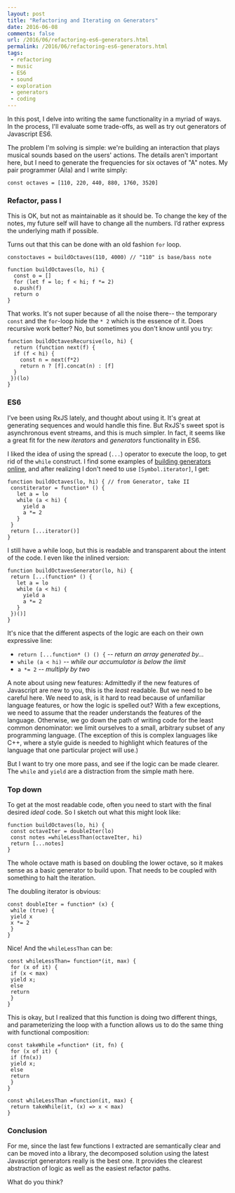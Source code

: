 ```yaml
---
layout: post
title: "Refactoring and Iterating on Generators"
date: 2016-06-08
comments: false
url: /2016/06/refactoring-es6-generators.html
permalink: /2016/06/refactoring-es6-generators.html
tags:
 - refactoring
 - music
 - ES6
 - sound
 - exploration
 - generators
 - coding
---
```


 

In this post, I delve into writing the same functionality in a myriad of ways. In the process, I'll evaluate some trade-offs, as well as try out generators of Javascript ES6.

The problem I'm solving is simple: we're building an interaction that plays musical sounds based on the users' actions. The details aren't important here, but I need to generate the frequencies for six octaves of "A" notes. My pair programmer (Aila) and I write simply:

 

```source
const octaves = [110, 220, 440, 880, 1760, 3520]
```

### Refactor, pass I


This is OK, but not as maintainable as it should be. To change the key of the notes, my future self will have to change all the numbers. I’d rather express the underlying math if possible.

Turns out that this can be done with an old fashion `for` loop.

```source
constoctaves = buildOctaves(110, 4000) // "110" is base/bass note

function buildOctaves(lo, hi) { 
  const o = [] 
  for (let f = lo; f < hi; f *= 2) 
  o.push(f) 
  return o
}
```

That works. It's not super because of all the noise there-- the temporary `const` and the `for`-loop hide the `* 2` which is the essence of it. Does recursive work better? No, but sometimes you don't know until you try:

```source
function buildOctavesRecursive(lo, hi) {
  return (function next(f) {
  if (f < hi) {
    const n = next(f*2)
    return n ? [f].concat(n) : [f]
  }
 })(lo)
}
```


### ES6


I’ve been using RxJS lately, and thought about using it. It's great at generating sequences and would handle this fine. But RxJS's sweet spot is asynchronous event streams, and this is much simpler. In fact, it seems like a great fit for the new _iterators_ and _generators_ functionality in ES6.

I liked the idea of using the spread (`...`) operator to execute the loop, to get rid of the `while` construct. I find some examples of [building generators online](/ndp/dizzidotz/blob/master), and after realizing I don't need to use `[Symbol.iterator]`, I get: 

```source
function buildOctaves(lo, hi) { // from Generator, take II
 constiterator = function* () {
   let a = lo
   while (a < hi) {
     yield a
     a *= 2
   }
 }
 return [...iterator()]
}
```

I still have a while loop, but this is readable and transparent about the intent of the code. I even like the inlined version:

```source
function buildOctavesGenerator(lo, hi) {
 return [...(function* () {
   let a = lo
   while (a < hi) {
     yield a
     a *= 2
   }
 })()]
}
```

 

It's nice that the different aspects of the logic are each on their own expressive line:


- `return
      [...function* () () {` -- _return an array generated by..._
- `while
      (a < hi)` -- _while our accumulator is below the limit_
- `a
      *= 2` -- _multiply by two_


A note about using new features: Admittedly if the new features of Javascript are new to you, this is the _least_ readable. But we need to be careful here. We need to ask, is it hard to read because of unfamiliar language features, or how the logic is spelled out? With a few exceptions, we need to assume that the reader understands the features of the language. Otherwise, we go down the path of writing code for the least common denominator: we limit ourselves to a small, arbitrary subset of any programming language. (The exception of this is complex languages like C++, where a style guide is needed to highlight which features of the language that one particular project will use.)

 

But I want to try one more pass, and see if the logic can be made clearer. The `while` and `yield` are a distraction from the simple math here.


### Top down


To get at the most readable code, often you need to start with the final desired _ideal_ code. So I sketch out what this might look like:

 

```source
function buildOctaves(lo, hi) {
 const octaveIter = doubleIter(lo)
 const notes =whileLessThan(octaveIter, hi)  
 return [...notes]
} 
```

 

The whole octave math is based on doubling the lower octave, so it makes sense as a basic generator to build upon. That needs to be coupled with something to halt the iteration.

 

The doubling iterator is obvious:

 

```source
const doubleIter = function* (x) {
 while (true) {
 yield x
 x *= 2
 }
}
```

Nice! And the `whileLessThan` can be:

 

```source
const whileLessThan= function*(it, max) {
 for (x of it) {
 if (x < max)
 yield x;
 else
 return
 }
}
```

 

This is okay, but I realized that this function is doing two different things, and parameterizing the loop with a function allows us to do the same thing with functional composition:

 

```source
const takeWhile =function* (it, fn) {
 for (x of it) {
 if (fn(x))
 yield x;
 else
 return
 }
}

const whileLessThan =function(it, max) {
 return takeWhile(it, (x) => x < max)
}
```


### Conclusion


For me, since the last few functions I extracted are semantically clear and can be moved into a library, the decomposed solution using the latest Javascript generators really is the best one. It provides the clearest abstraction of logic as well as the easiest refactor paths.

 

What do you think?

